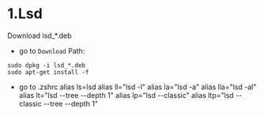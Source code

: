 # 1.Lsd
Download lsd_*.deb
- go to `Download` Path:
```
sudo dpkg -i lsd_*.deb
sudo apt-get install -f
```
- go to .zshrc
    alias ls=lsd
    alias ll="lsd -l"
    alias la="lsd -a"
    alias lla="lsd -al"
    alias lt="lsd --tree --depth 1"
    alias lp="lsd --classic"
    alias ltp="lsd --classic --tree --depth 1"
